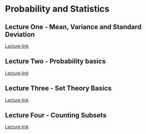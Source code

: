 # Probability and Statistics

## Lecture One - Mean, Variance and Standard Deviation

[Lecture link](https://www.youtube.com/watch?v=10_MMZs88qQ)

## Lecture Two - Probability basics

[Lecture link](https://www.youtube.com/watch?v=m2jknBucLaM)

## Lecture Three - Set Theory Basics

[Lecture link](https://www.youtube.com/watch?v=MMReOKfJHVU)

## Lecture Four - Counting Subsets 

[Lecture link]()